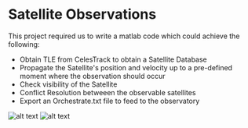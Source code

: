 # Satellite Observations

This project required us to write a matlab code which could achieve the following:

- Obtain TLE from CelesTrack to obtain a Satellite Database
- Propagate the Satellite's position and velocity up to a pre-defined moment where the observation should occur
- Check visibility of the Satellite
- Conflict Resolution betweeen the observable satellites
- Export an Orchestrate.txt file to feed to the observatory

![alt text](https://github.com/Nxze/Satellite-Observations/blob/main/mess.jpg)
![alt text](https://github.com/Nxze/Satellite-Observations/blob/main/ordered.jpg)

